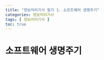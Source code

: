 ```yaml
---
title: "정보처리기사 필기 1. 소프트웨어 생명주기"
categories: 정보처리기사
tags: [ 정보처리기사 ]
toc: true
---
```


# 소프트웨어 생명주기

